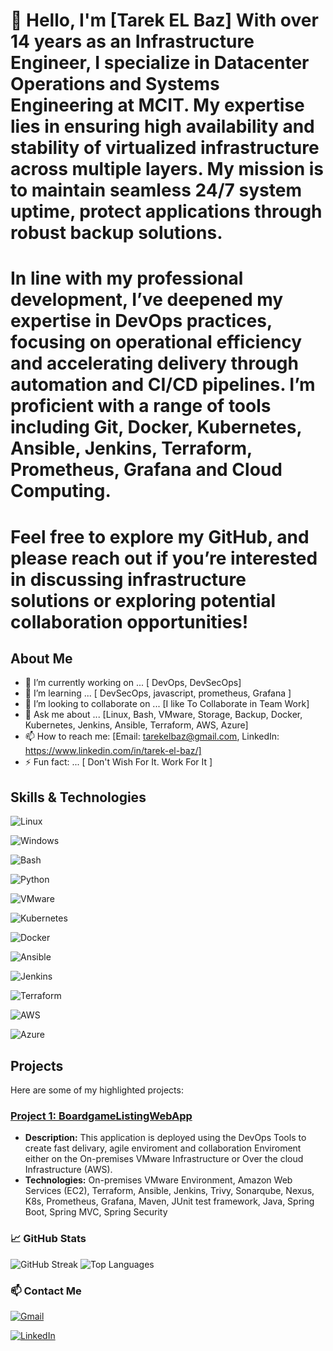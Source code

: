 # 👋 Hello, I'm [Tarek EL Baz] With over 14 years as an Infrastructure Engineer, I specialize in Datacenter Operations and Systems Engineering at MCIT. My expertise lies in ensuring high availability and stability of virtualized infrastructure across multiple layers. My mission is to maintain seamless 24/7 system uptime, protect applications through robust backup solutions.

# In line with my professional development, I’ve deepened my expertise in DevOps practices, focusing on operational efficiency and accelerating delivery through automation and CI/CD pipelines. I’m proficient with a range of tools including Git, Docker, Kubernetes, Ansible, Jenkins, Terraform, Prometheus, Grafana and Cloud Computing.

# Feel free to explore my GitHub, and please reach out if you’re interested in discussing infrastructure solutions or exploring potential collaboration opportunities!

## About Me
- 🔭 I’m currently working on ... [ DevOps, DevSecOps]
- 🌱 I’m learning ... [ DevSecOps, javascript, prometheus, Grafana ]
- 👯 I’m looking to collaborate on ... [I like To Collaborate in Team Work]
- 💬 Ask me about ... [Linux, Bash, VMware, Storage, Backup, Docker, Kubernetes, Jenkins, Ansible, Terraform, AWS, Azure]
- 📫 How to reach me: [Email: tarekelbaz@gmail.com, LinkedIn: https://www.linkedin.com/in/tarek-el-baz/]
- ⚡ Fun fact: ... [ Don't Wish For It. Work For It ]

## Skills & Technologies
<!-- Icons or a list of languages/tools you know -->

<!-- Linux -->
![Linux](https://img.shields.io/badge/-Linux-FCC624?style=for-the-badge&logo=Linux&logoColor=black)

<!-- Windows -->
![Windows](https://img.shields.io/badge/-Windows-0078D6?style=for-the-badge&logo=Windows&logoColor=white)

<!-- Bash -->
![Bash](https://img.shields.io/badge/-Bash-4EAA25?style=for-the-badge&logo=GNU-Bash&logoColor=white)

<!-- Python -->
![Python](https://img.shields.io/badge/-Python-3776AB?style=for-the-badge&logo=Python&logoColor=white)

<!-- VMware -->
![VMware](https://img.shields.io/badge/-VMware-607078?style=for-the-badge&logo=VMware&logoColor=white)

<!-- Kubernetes -->
![Kubernetes](https://img.shields.io/badge/-Kubernetes-326CE5?style=for-the-badge&logo=Kubernetes&logoColor=white)

<!-- Docker -->
![Docker](https://img.shields.io/badge/-Docker-2496ED?style=for-the-badge&logo=Docker&logoColor=white)

<!-- Ansible -->
![Ansible](https://img.shields.io/badge/-Ansible-EE0000?style=for-the-badge&logo=Ansible&logoColor=white)

<!-- Jenkins -->
![Jenkins](https://img.shields.io/badge/-Jenkins-D24939?style=for-the-badge&logo=Jenkins&logoColor=white)

<!-- Terraform -->
![Terraform](https://img.shields.io/badge/-Terraform-623CE4?style=for-the-badge&logo=Terraform&logoColor=white)

<!-- AWS -->
![AWS](https://img.shields.io/badge/-AWS-232F3E?style=for-the-badge&logo=Amazon-AWS&logoColor=white)

<!-- Azure -->
![Azure](https://img.shields.io/badge/-Azure-0078D4?style=for-the-badge&logo=Microsoft-Azure&logoColor=white)


## Projects
Here are some of my highlighted projects:

### [Project 1: BoardgameListingWebApp](https://github.com/tarekelbaz-hub/boardgame)
* **Description:**  This application is deployed using the DevOps Tools to create fast delivary, agile enviroment and collaboration Enviroment either on the On-premises VMware Infrastructure or Over the cloud Infrastructure (AWS).
* **Technologies:** On-premises VMware Environment, Amazon Web Services (EC2), Terraform, Ansible, Jenkins, Trivy, Sonarqube, Nexus, K8s, Prometheus, Grafana, Maven, JUnit test framework, Java, Spring Boot, Spring MVC, Spring Security

### 📈 GitHub Stats
![GitHub Streak](https://github-readme-streak-stats.herokuapp.com/?user=tarekelbaz-hub&theme=radical)
![Top Languages](https://github-readme-stats.vercel.app/api/top-langs/?username=tarekelbaz-hub&layout=compact&theme=radical)

### 📫 Contact Me
<!-- Gmail -->
[![Gmail](https://img.shields.io/badge/-Gmail-D14836?style=for-the-badge&logo=Gmail&logoColor=white)](mailto:tarekelbaz@gmail.com)

<!-- LinkedIn -->
[![LinkedIn](https://img.shields.io/badge/-LinkedIn-blue?style=for-the-badge&logo=LinkedIn&logoColor=white)](https://www.linkedin.com/in/tarek-el-baz/)

